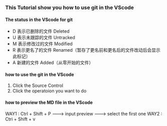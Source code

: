 
### This Tutorial show you how to use git in the VScode

#### The status in the VScode for git

+ D 表示已删除的文件 Deleted
+ U 表示未跟踪的文件 Untracked
+ M 表示修改过的文件 Modified
+ R 表示更名了的文件 Renamed（暂存了更名前和更名后的文件改动后会显示此标记）
+ A 新建的文件 Added（从零开始的文件）


#### how to use the git in the VScode

1. Click the Source Control
2. Click the operatoion you want to do


#### how to preview the MD file in the VScode

WAY1 : Ctrl + Shift + P ---> input preview  ---> select the first one
WAY2 : Ctri + Shift + v


